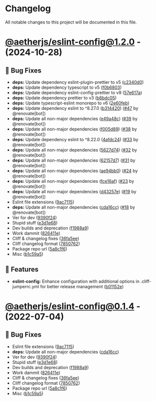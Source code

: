 # Changelog

All notable changes to this project will be documented in this file.

# [@aetherjs/eslint-config@1.2.0](https://github.com/aether-development/utilities/tree/@aetherjs/eslint-config@1.0.0) - (2024-10-28)

## 🐛 Bug Fixes

- **deps:** Update dependency eslint-plugin-prettier to v5 ([c2340d0](https://github.com/aether-development/utilities/commit/c2340d0f15976e7f00f4e1c7437d3ea79a38a779))
- **deps:** Update dependency typescript to v5 ([f0b6803](https://github.com/aether-development/utilities/commit/f0b6803af1ab0ca57f7ead151c9a898453a6a5fe))
- **deps:** Update dependency eslint-config-prettier to v9 ([57e617a](https://github.com/aether-development/utilities/commit/57e617aec9d6ea058863078bc813849710894dd4))
- **deps:** Update dependency prettier to v3 ([b6bdc05](https://github.com/aether-development/utilities/commit/b6bdc05a137f493c2221406b2d5476d74b727596))
- **deps:** Update typescript-eslint monorepo to v6 ([2e60feb](https://github.com/aether-development/utilities/commit/2e60febf5703da77dcd28bc675b43774ad47ecd0))
- **deps:** Update dependency eslint to ^8.27.0 ([b314420](https://github.com/aether-development/utilities/commit/b314420cda6f6b1ec7050c13a41b5df60767dd0b)) ([#47](https://github.com/aether-development/utilities/pull/47) by @renovate[bot])
- **deps:** Update all non-major dependencies ([e49a48c](https://github.com/aether-development/utilities/commit/e49a48ceccdc34a91c2c952ec4457100c65524f0)) ([#39](https://github.com/aether-development/utilities/pull/39) by @renovate[bot])
- **deps:** Update all non-major dependencies ([f005d89](https://github.com/aether-development/utilities/commit/f005d8991030a4bbcb2e8a79ff7c31a53cd318e1)) ([#38](https://github.com/aether-development/utilities/pull/38) by @renovate[bot])
- **deps:** Update dependency eslint to ^8.22.0 ([4afdc24](https://github.com/aether-development/utilities/commit/4afdc2453da1ec1295c52ddbba27d7fbf74c985f)) ([#33](https://github.com/aether-development/utilities/pull/33) by @renovate[bot])
- **deps:** Update all non-major dependencies ([5627d74](https://github.com/aether-development/utilities/commit/5627d74119fb8d7b8aaac1f0eef16c3d8732ab29)) ([#32](https://github.com/aether-development/utilities/pull/32) by @renovate[bot])
- **deps:** Update all non-major dependencies ([62157d7](https://github.com/aether-development/utilities/commit/62157d7aefe194fa426394b0c967300ebf653a24)) ([#31](https://github.com/aether-development/utilities/pull/31) by @renovate[bot])
- **deps:** Update all non-major dependencies ([ae94bb0](https://github.com/aether-development/utilities/commit/ae94bb0cbac5100d7d498ebbadd3e5d2d545cad7)) ([#24](https://github.com/aether-development/utilities/pull/24) by @renovate[bot])
- **deps:** Update all non-major dependencies ([fce16af](https://github.com/aether-development/utilities/commit/fce16affd3aec46d11a9dd08d813d90cbb834cca)) ([#23](https://github.com/aether-development/utilities/pull/23) by @renovate[bot])
- **deps:** Update all non-major dependencies ([d43257e](https://github.com/aether-development/utilities/commit/d43257e7775568794558626efc2d6d136049ab2a)) ([#19](https://github.com/aether-development/utilities/pull/19) by @renovate[bot])
- Eslint file extensions ([9ac7115](https://github.com/aether-development/utilities/commit/9ac71158761729240248044fc0a8ad2f97e1add6))
- **deps:** Update all non-major dependencies ([cda16cc](https://github.com/aether-development/utilities/commit/cda16cc5c643b609a220a2a83a2d2343eb034486)) ([#18](https://github.com/aether-development/utilities/pull/18) by @renovate[bot])
- Ver for dev ([9390f24](https://github.com/aether-development/utilities/commit/9390f24be7930f2770bfbb0c7dabd55ef293171f))
- Stupid stuff ([e3d1e68](https://github.com/aether-development/utilities/commit/e3d1e6840b679c76a9c9c6acfb97c2e87b0c9e41))
- Dev builds and deprecation ([f1988a9](https://github.com/aether-development/utilities/commit/f1988a9b3fdd1a36a50f6f4afaa473dddbfd261e))
- Work dammit ([826411e](https://github.com/aether-development/utilities/commit/826411ed9ba11c2dd68b47d9cb83890884b63540))
- Cliff & changelog fixes ([36fa5ee](https://github.com/aether-development/utilities/commit/36fa5eef33e59e8c9376985f51e00d7a1f555afa))
- Cliff changelog format ([7850762](https://github.com/aether-development/utilities/commit/78507622373cb0cb0fbcadf9e26ab824de30864b))
- Package repo url ([5a8c1f6](https://github.com/aether-development/utilities/commit/5a8c1f63429cb4bd34e3b25de6ec061f89c7d195))
- Misc ([b1c59a5](https://github.com/aether-development/utilities/commit/b1c59a563d0172d9784d155a693dcbef5b64e916))

## 🚀 Features

- **eslint-config:** Enhance configuration with additional options in .cliff-jumperrc.yml for better release management ([b01152e](https://github.com/aether-development/utilities/commit/b01152ebec0249e9e65260873493dd10fd9cf13d))

# [@aetherjs/eslint-config@0.1.4](https://github.com/aether-development/utilities/compare/@aetherjs/prettier-config@0.0.3...@aetherjs/eslint-config@0.1.4) - (2022-07-04)

## 🐛 Bug Fixes

-   Eslint file extensions ([9ac7115](https://github.com/aether-development/utilities/commit/9ac71158761729240248044fc0a8ad2f97e1add6))
-   **deps:** Update all non-major dependencies ([cda16cc](https://github.com/aether-development/utilities/commit/cda16cc5c643b609a220a2a83a2d2343eb034486))
-   Ver for dev ([9390f24](https://github.com/aether-development/utilities/commit/9390f24be7930f2770bfbb0c7dabd55ef293171f))
-   Stupid stuff ([e3d1e68](https://github.com/aether-development/utilities/commit/e3d1e6840b679c76a9c9c6acfb97c2e87b0c9e41))
-   Dev builds and deprecation ([f1988a9](https://github.com/aether-development/utilities/commit/f1988a9b3fdd1a36a50f6f4afaa473dddbfd261e))
-   Work dammit ([826411e](https://github.com/aether-development/utilities/commit/826411ed9ba11c2dd68b47d9cb83890884b63540))
-   Cliff & changelog fixes ([36fa5ee](https://github.com/aether-development/utilities/commit/36fa5eef33e59e8c9376985f51e00d7a1f555afa))
-   Cliff changelog format ([7850762](https://github.com/aether-development/utilities/commit/78507622373cb0cb0fbcadf9e26ab824de30864b))
-   Package repo url ([5a8c1f6](https://github.com/aether-development/utilities/commit/5a8c1f63429cb4bd34e3b25de6ec061f89c7d195))
-   Misc ([b1c59a5](https://github.com/aether-development/utilities/commit/b1c59a563d0172d9784d155a693dcbef5b64e916))
